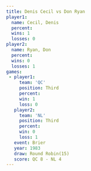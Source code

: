 ```yaml
---
title: Denis Cecil vs Don Ryan
player1:            
  name: Cecil, Denis
  percent:          
  wins: 1           
  losses: 0         
player2:            
  name: Ryan, Don   
  percent:          
  wins: 0           
  losses: 1         
games:
 - player1:         
     team: 'QC'     
     position: Third
     percent:       
     win: 1         
     loss: 0        
   player2:         
     team: 'NL'     
     position: Third
     percent:       
     win: 0         
     loss: 1        
   event: Brier         
   year: 1983           
   draw: Round Robin(15)
   score: QC 8 - NL 4   
---
```

